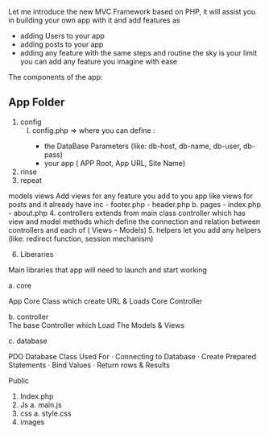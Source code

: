 Let me introduce the new MVC Framework based on PHP, it will assist you in building your own app with it and add features as
- adding Users to your app
- adding posts to your app
- adding any feature with the same steps and routine the sky is your limit you can add any feature you imagine with ease

The components of the app:

<h2>App Folder</h2>   
<ol>
    <li>config 
        <ol type="I">
            <li>config.php => where you can define :</li>
            <ul>
                <li>the DataBase Parameters (like: db-host, db-name, db-user, db-pass)</li>
                <li>your app ( APP Root, App URL, Site Name)</li>
            </ul>
        </ol>
    </li>
    <li>rinse</li>
    <li>repeat</li>
</ol>
models
views    
Add views for any feature you add to you app like views for posts  and it already have
inc 
-	footer.php
- header.php
     b.	pages
- index.php
-	about.php
4.	controllers  
extends from main class controller which has view and model methods which define the connection and relation between controllers and each of  ( Views – Models)
5.	helpers
		 let you add any helpers (like: redirect function, session mechanism)

6.	Liberaries

Main libraries that app will need to launch and start working
	
a.	core

App Core Class which create URL & Loads Core Controller

b.	controller  
		The base Controller which Load The Models & Views

c.	database

 PDO Database Class Used For 
·	Connecting to Database
·	 Create Prepared Statements
·	Bind Values
·	Return rows & Results

Public
1.	Index.php
2.	Js
a.	main.js
3.	css
a.	style.css
4.	images
